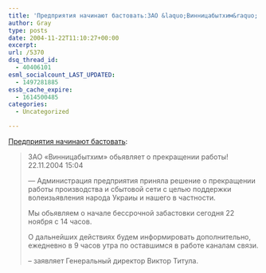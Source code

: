 ```yaml
---
title: 'Предприятия начинают бастовать:ЗАО &laquo;Винницабытхим&raquo; обьявляет'
author: Gray
type: posts
date: 2004-11-22T11:10:27+00:00
excerpt:
url: /5370
dsq_thread_id:
  - 40406101
esml_socialcount_LAST_UPDATED:
  - 1497281885
essb_cache_expire:
  - 1614500485
categories:
  - Uncategorized

---
```








<a href="http://bud-inform.com.ua/hotnews/2004/11/22/zao_vinnitsabythim_o_979.html" target="_blank">Предприятия начинают бастовать</a>:

> ЗАО &laquo;Винницабытхим&raquo; обьявляет о прекращении работы!  
> 22.11.2004 15:04
> 
> &#8212; Администрация предприятия приняла решение о прекращении работы производства и сбытовой сети с целью поддержки волеизьявления народа Украиы и нашего в частности.
> 
> Мы обьявляем о начале бессрочной забастовки сегодня 22 ноября с 14 часов.
> 
> О дальнейших действиях будем информировать дополнительно, ежедневно в 9 часов утра по оставшимся в работе каналам связи.
> 
> &#8211; заявляет Генеральный директор Виктор Титула.